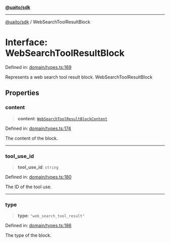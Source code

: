 [**@uaito/sdk**](../README.md)

***

[@uaito/sdk](../README.md) / WebSearchToolResultBlock

# Interface: WebSearchToolResultBlock

Defined in: [domain/types.ts:169](https://github.com/elribonazo/uaito/blob/a99e7bcbdb0358b1999f9ce76755884ba2c23b7e/packages/sdk/src/domain/types.ts#L169)

Represents a web search tool result block.
 WebSearchToolResultBlock

## Properties

### content

> **content**: [`WebSearchToolResultBlockContent`](../type-aliases/WebSearchToolResultBlockContent.md)

Defined in: [domain/types.ts:174](https://github.com/elribonazo/uaito/blob/a99e7bcbdb0358b1999f9ce76755884ba2c23b7e/packages/sdk/src/domain/types.ts#L174)

The content of the block.

***

### tool\_use\_id

> **tool\_use\_id**: `string`

Defined in: [domain/types.ts:180](https://github.com/elribonazo/uaito/blob/a99e7bcbdb0358b1999f9ce76755884ba2c23b7e/packages/sdk/src/domain/types.ts#L180)

The ID of the tool use.

***

### type

> **type**: `"web_search_tool_result"`

Defined in: [domain/types.ts:186](https://github.com/elribonazo/uaito/blob/a99e7bcbdb0358b1999f9ce76755884ba2c23b7e/packages/sdk/src/domain/types.ts#L186)

The type of the block.
